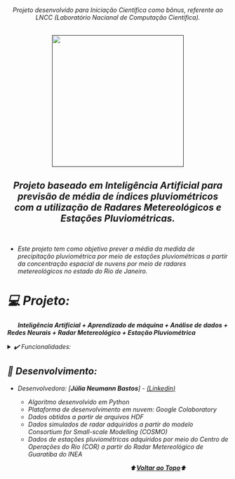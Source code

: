 <div align="center">
<i><h6>Projeto desenvolvido para Iniciação Científica como bônus, referente ao LNCC (Laboratório Nacianal de Computação Científica).
</div>
<a name="back-to-top">

<p align="center">
  <a href="">
    <img width="300px" src="" alt="">
   </a>
</p>

 <p>
    <h2 align="center">
 Projeto baseado em Inteligência Artificial para previsão de média de índices pluviométricos com a utilização de Radares Metereológicos e Estações Pluviométricas.
  </h2>
  </p> 
  </br>
  
  - Este projeto tem como objetivo prever a média da medida de precipitação pluviométrica por meio de estações pluviométricas a partir da concentração espacial de nuvens por meio de radares metereológicos no estado do Rio de Janeiro.
  
  # 💻 Projeto:
&nbsp;&nbsp;&nbsp;&nbsp;&nbsp;&nbsp;**Inteligência Artificial + Aprendizado de máquina + Análise de dados + Redes Neurais + Radar Metereológico + Estação Pluviométrica**


<details>
  <summary>✔️ Funcionalidades:</summary>
      <p align="justify">
      - Apresentação da região de interesse do projeto<br>
      - Análise de dados<br>
      - Trabalhando com formato de dados H5<br>
      - Pré-Processamento dos dados e suas estruturas<br>
      - Mapeamento do tensor a partir de um gerador<br>
      - Treinamento do modelo de ConvLSTM<br>
      - Visualização dos resultados de predição com a biblioteca matplotlib.pyplot<br>
  </details>
  
  ## 🌱 Desenvolvimento:
- Desenvolvedora: [**Júlia Neumann Bastos**] - [(*Linkedin*)](https://www.linkedin.com/in/júlia-neumann/)

  - Algoritmo desenvolvido em Python
  - Plataforma de desenvolvimento em nuvem: Google Colaboratory
  - Dados obtidos a partir de arquivos HDF
  - *Dados simulados de radar adquiridos a partir do modelo Consortium for Small-scale Modelling (COSMO)*
  - *Dados de estações pluviométricas adquiridos por meio do Centro de Operações do Rio (COR) a partir do Radar Metereológico de Guaratiba do INEA*
  
  
</p>

&emsp;&emsp;&emsp;&emsp;&emsp;&emsp;&emsp;&emsp;&emsp;&emsp;&emsp;&emsp;&emsp;&emsp;&emsp;&emsp;&emsp;&emsp;&emsp;&emsp;⬆️[**Voltar ao Topo**](#back-to-top)⬆️
  
